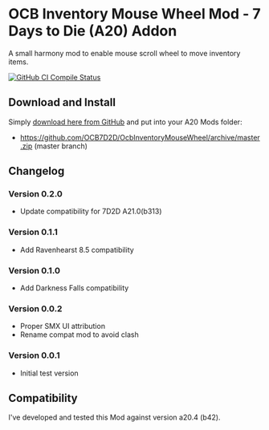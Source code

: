 # OCB Inventory Mouse Wheel Mod - 7 Days to Die (A20) Addon

A small harmony mod to enable mouse scroll wheel to move inventory items.

[![GitHub CI Compile Status][3]][2]

## Download and Install

Simply [download here from GitHub][1] and put into your A20 Mods folder:

- https://github.com/OCB7D2D/OcbInventoryMouseWheel/archive/master.zip (master branch)

## Changelog

### Version 0.2.0

- Update compatibility for 7D2D A21.0(b313)

### Version 0.1.1

- Add Ravenhearst 8.5 compatibility

### Version 0.1.0

- Add Darkness Falls compatibility

### Version 0.0.2

- Proper SMX UI attribution
- Rename compat mod to avoid clash

### Version 0.0.1

- Initial test version

## Compatibility

I've developed and tested this Mod against version a20.4 (b42).

[1]: https://github.com/OCB7D2D/OcbInventoryMouseWheel/releases
[2]: https://github.com/OCB7D2D/OcbInventoryMouseWheel/actions/workflows/ci.yml
[3]: https://github.com/OCB7D2D/OcbInventoryMouseWheel/actions/workflows/ci.yml/badge.svg

